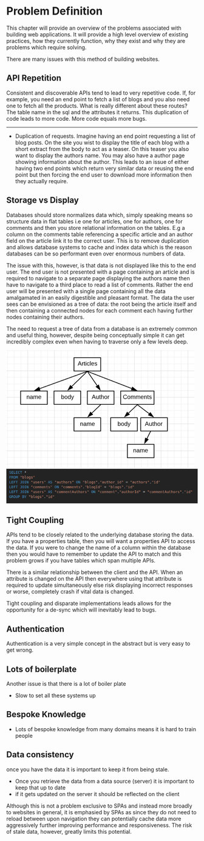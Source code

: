 # Problem Definition

This chapter will provide an overview of the problems associated with building web applications. It will provide a high level overview of existing practices, how they currently function, why they exist and why they are problems which require solving.

There are many issues with this method of building websites.

## API Repetition

Consistent and discoverable APIs tend to lead to very repetitive code. If, for example, you need an end point to fetch a list of blogs and you also need one to fetch all the products. What is really different about these routes? The table name in the sql and the attributes it returns. This duplication of code leads to more code. More code equals more bugs.

---

- Duplication of requests. Imagine having an end point requesting a list of blog posts. On the site you wist to display the title of each blog with a short extract from the body to act as a teaser. On this teaser you also want to display the authors name. You may also have a author page showing information about the author. This leads to an issue of either having two end points which return very similar data or reusing the end point but then forcing the end user to download more information then they actually require.

## Storage vs Display

Databases should store normalizes data which, simply speaking means so structure data in flat tables i.e one for articles, one for authors, one for comments and then you store relational information on the tables. E.g a column on the comments table referencing a specific article and an author field on the article link it to the correct user. This is to remove duplication and allows database systems to cache and index data which is the reason databases can be so performant even over enormous numbers of data.

The issue with this, however, is that data is not displayed like this to the end user. The end user is not presented with a page containing an article and is required to navigate to a separate page displaying the authors name then have to navigate to a third place to read a list of comments. Rather the end user will be presented with a single page containing all the data amalgamated in an easily digestible and pleasant format. The data the user sees can be envisioned as a tree of data: the root being the article itself and then containing a connected nodes for each comment each having further nodes containing their authors.

The need to request a tree of data from a database is an extremely common and useful thing, however, despite being conceptually simple it can get incredibly complex even when having to traverse only a few levels deep.

![](./images/tree-diagram.png)
![](./images/tree-with-joins.png)

## Tight Coupling

<!--
- Tight coupling of DB <=> API and API <=> Views.
 -->

APIs tend to be closely related to the underlying database storing the data. If you have a properties table, then you will want a properties API to access the data. If you were to change the name of a column within the database then you would have to remember to update the API to match and this problem grows if you have tables which span multiple APIs.

There is a similar relationship between the client and the API. When an attribute is changed on the API then everywhere using that attribute is required to update simultaneously else risk displaying incorrect responses or worse, completely crash if vital data is changed.

Tight coupling and disparate implementations leads allows for the opportunity for a de-sync which will inevitably lead to bugs.

## Authentication

<!--
- Authentication is simple but easy to get wrong
 -->

Authentication is a very simple concept in the abstract but is very easy to get wrong.

## Lots of boilerplate

<!--
- Very repetitive infrastructure. Annoying to fix issues as you often have to update many sites.
- Lots of boiler plate
-->

Another issue is that there is a lot of boiler plate

- Slow to set all these systems up

## Bespoke Knowledge

- Lots of bespoke knowledge from many domains means it is hard to train people

## Data consistency

once you have the data it is important to keep it from being stale.

- Once you retrieve the data from a data source (server) it is important to keep that up to date
- if it gets updated on the server it should be reflected on the client

Although this is not a problem exclusive to SPAs and instead more broadly to websites in general, it is emphasied by SPAs as since they do not need to reload between upon navigation they can potentially cache data more aggressively further improving performance and responsiveness. The risk of stale data, however, greatly limits this potential.
